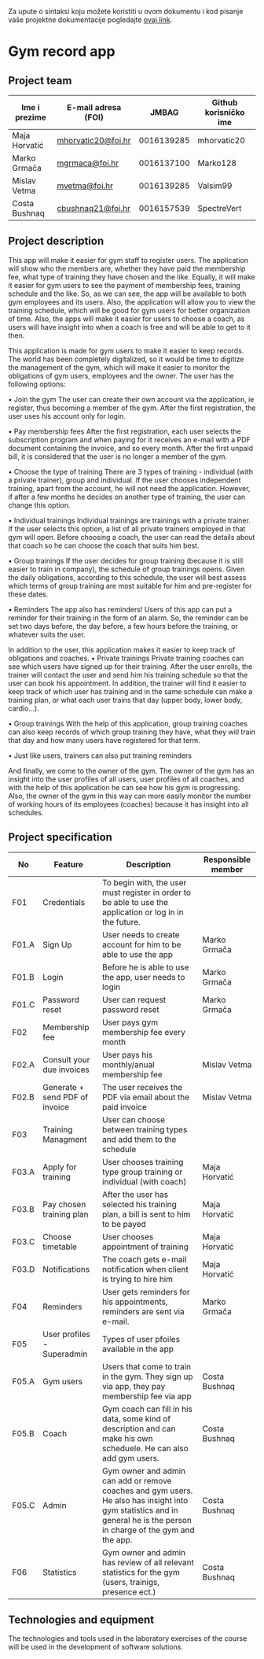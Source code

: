 
Za upute o sintaksi koju možete koristiti u ovom dokumentu i kod pisanje vaše projektne dokumentacije pogledajte [ovaj link](https://guides.github.com/features/mastering-markdown/).

# Gym record app

## Project team

Ime i prezime | E-mail adresa (FOI) | JMBAG     | Github korisničko ime
------------  | ------------------- | --------- | ---------------------
Maja Horvatić | mhorvatic20@foi.hr  | 0016139285| mhorvatic20
Marko Grmača  | mgrmaca@foi.hr      | 0016137100| Marko128
Mislav Vetma  | mvetma@foi.hr       | 0016139285| Valsim99
Costa Bushnaq | cbushnaq21@foi.hr   | 0016157539| SpectreVert

## Project description

This app will make it easier for gym staff to register users. The application will show who the members are, whether they have paid the membership fee, what type of training they have chosen and the like. Equally, it will make it easier for gym users to see the payment of membership fees, training schedule and the like. So, as we can see, the app will be available to both gym employees and its users. Also, the application will allow you to view the training schedule, which will be good for gym users for better organization of time. Also, the apps will make it easier for users to choose a coach, as users will have insight into when a coach is free and will be able to get to it then.



This application is made for gym users to make it easier to keep records. The world has been completely digitalized, so it would be time to digitize the management of the gym, which will make it easier to monitor the obligations of gym users, employees and the owner.
The user has the following options:

• Join the gym
The user can create their own account via the application, ie register, thus becoming a member of the gym. After the first registration, the user uses his account only for login.

• Pay membership fees
After the first registration, each user selects the subscription program and when paying for it receives an e-mail with a PDF document containing the invoice, and so every month. After the first unpaid bill, it is considered that the user is no longer a member of the gym.

• Choose the type of training
There are 3 types of training - individual (with a private trainer), group and individual. If the user chooses independent training, apart from the account, he will not need the application. However, if after a few months he decides on another type of training, the user can change this option.

• Individual trainings
Individual trainings are trainings with a private trainer. If the user selects this option, a list of all private trainers employed in that gym will open. Before choosing a coach, the user can read the details about that coach so he can choose the coach that suits him best.

• Group trainings
If the user decides for group training (because it is still easier to train in company), the schedule of group trainings opens. Given the daily obligations, according to this schedule, the user will best assess which terms of group training are most suitable for him and pre-register for these dates.

• Reminders
The app also has reminders! Users of this app can put a reminder for their training in the form of an alarm. So, the reminder can be set two days before, the day before, a few hours before the training, or whatever suits the user.

In addition to the user, this application makes it easier to keep track of obligations and coaches.
• Private trainings
Private training coaches can see which users have signed up for their training. After the user enrolls, the trainer will contact the user and send him his training schedule so that the user can book his appointment. In addition, the trainer will find it easier to keep track of which user has training and in the same schedule can make a training plan, or what each user trains that day (upper body, lower body, cardio…).

• Group trainings
With the help of this application, group training coaches can also keep records of which group training they have, what they will train that day and how many users have registered for that term.

• Just like users, trainers can also put training reminders

And finally, we come to the owner of the gym. The owner of the gym has an insight into the user profiles of all users, user profiles of all coaches, and with the help of this application he can see how his gym is progressing. Also, the owner of the gym in this way can more easily monitor the number of working hours of its employees (coaches) because it has insight into all schedules.




## Project specification

No  | Feature       | Description | Responsible member
--- | ------------- | ----------- | ------------------
F01 | Credentials | To begin with, the user must register in order to be able to use the application or log in in the future. | 
F01.A | Sign Up | User needs to create account for him to be able to use the app | Marko Grmača
F01.B | Login | Before he is able to use the app, user needs to login | Marko Grmača
F01.C | Password reset | User can request password reset | Marko Grmača
F02 | Membership fee | User pays gym membership fee every month | 
F02.A | Consult your due invoices | User pays his monthly/anual membership fee | Mislav Vetma
F02.B | Generate + send PDF of invoice | The user receives the PDF via email about the paid invoice | Mislav Vetma
F03 | Training Managment | User can choose between training types and add them to the schedule | 
F03.A | Apply for training | User chooses training type group training or individual (with coach) | Maja Horvatić
F03.B | Pay chosen training plan | After the user has selected his training plan, a bill is sent to him to be payed | Maja Horvatić
F03.C | Choose timetable | User chooses appointment of training | Maja Horvatić
F03.D | Notifications |  The coach gets e-mail notification when client is trying to hire him | Maja Horvatić
F04 | Reminders | User gets reminders for his appointments, reminders are sent via e-mail. | Marko Grmača
F05 | User profiles - Superadmin | Types of user pfoiles available in the app | 
F05.A | Gym users | Users that come to train in the gym. They sign up via app, they pay membership fee via app | Costa Bushnaq
F05.B | Coach | Gym coach can fill in his data, some kind of description and can make his own scheduele. He can also add gym users. | Costa Bushnaq
F05.C | Admin | Gym owner and admin can add or remove coaches and gym users. He also has insight into gym statistics and in general he is the person in charge of the gym and the app.| Costa Bushnaq
F06 | Statistics | Gym owner and admin has review of all relevant statistics for the gym (users, trainigs, presence ect.) | Costa Bushnaq   

## Technologies and equipment
The technologies and tools used in the laboratory exercises of the course will be used in the development of software solutions.
